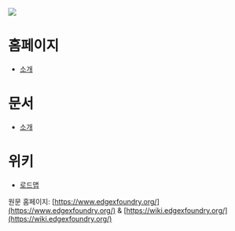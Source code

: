 ![](https://www.edgexfoundry.org/wp-content/uploads/sites/25/2017/04/logo_ef.png)

# 홈페이지
* [소개](home/about.md)

# 문서
* [소개](docs/intro.md)

# 위키
* [로드맵](wiki/roadmap.md)

원문 홈페이지: [https://www.edgexfoundry.org/](https://www.edgexfoundry.org/) & [https://wiki.edgexfoundry.org/](https://wiki.edgexfoundry.org/)
